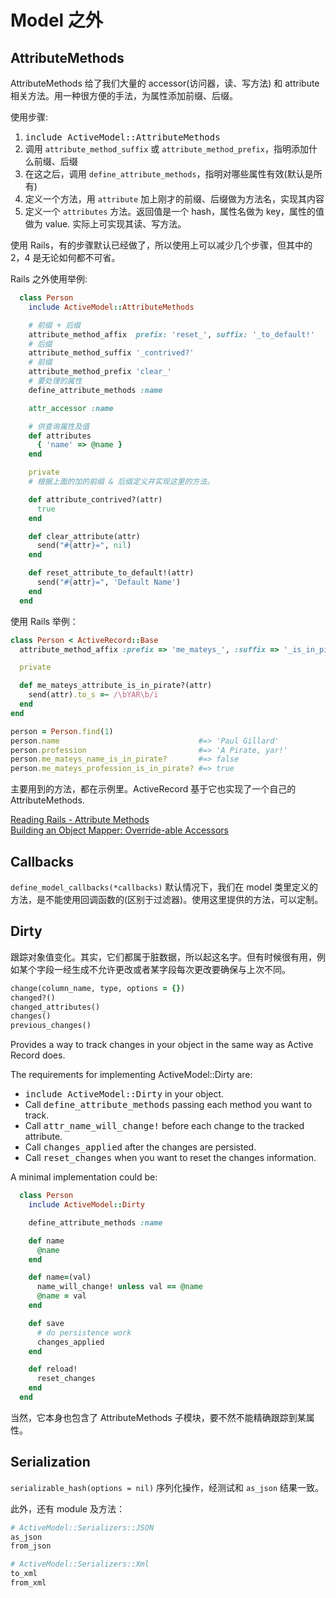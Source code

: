 # Model 之外

## AttributeMethods

AttributeMethods 给了我们大量的 accessor(访问器，读、写方法) 和 attribute 相关方法。用一种很方便的手法，为属性添加前缀、后缀。

使用步骤:

1. <tt>include ActiveModel::AttributeMethods</tt>
2. 调用 `attribute_method_suffix` 或 `attribute_method_prefix`，指明添加什么前缀、后缀
3. 在这之后，调用 `define_attribute_methods`，指明对哪些属性有效(默认是所有)
4. 定义一个方法，用 `attribute` 加上刚才的前缀、后缀做为方法名，实现其内容
5. 定义一个 `attributes` 方法。返回值是一个 hash，属性名做为 key，属性的值做为 value. 实际上可实现其读、写方法。

使用 Rails，有的步骤默认已经做了，所以使用上可以减少几个步骤，但其中的 2，4 是无论如何都不可省。

Rails 之外使用举例:

```ruby
  class Person
    include ActiveModel::AttributeMethods

    # 前缀 + 后缀
    attribute_method_affix  prefix: 'reset_', suffix: '_to_default!'
    # 后缀
    attribute_method_suffix '_contrived?'
    # 前缀
    attribute_method_prefix 'clear_'
    # 要处理的属性
    define_attribute_methods :name

    attr_accessor :name

    # 供查询属性及值
    def attributes
      { 'name' => @name }
    end

    private
    # 根据上面的加的前缀 & 后缀定义并实现这里的方法。

    def attribute_contrived?(attr)
      true
    end

    def clear_attribute(attr)
      send("#{attr}=", nil)
    end

    def reset_attribute_to_default!(attr)
      send("#{attr}=", 'Default Name')
    end
  end
```

使用 Rails 举例：

```ruby
class Person < ActiveRecord::Base
  attribute_method_affix :prefix => 'me_mateys_', :suffix => '_is_in_pirate?'

  private

  def me_mateys_attribute_is_in_pirate?(attr)
    send(attr).to_s =~ /\bYAR\b/i
  end
end

person = Person.find(1)
person.name                               #=> 'Paul Gillard'
person.profession                         #=> 'A Pirate, yar!'
person.me_mateys_name_is_in_pirate?       #=> false
person.me_mateys_profession_is_in_pirate? #=> true
```

主要用到的方法，都在示例里。ActiveRecord 基于它也实现了一个自己的 AttributeMethods.

[Reading Rails - Attribute Methods](http://monkeyandcrow.com/blog/reading_rails_attribute_methods/)<br>
[Building an Object Mapper: Override-able Accessors](http://www.railstips.org/blog/archives/2010/08/29/building-an-object-mapper-override-able-accessors/)

## Callbacks

`define_model_callbacks(*callbacks)` 默认情况下，我们在 model 类里定义的方法，是不能使用回调函数的(区别于过滤器)。使用这里提供的方法，可以定制。

## Dirty

跟踪对象值变化。其实，它们都属于脏数据，所以起这名字。但有时候很有用，例如某个字段一经生成不允许更改或者某字段每次更改要确保与上次不同。

```ruby
change(column_name, type, options = {})
changed?()
changed_attributes()
changes()
previous_changes()
```

Provides a way to track changes in your object in the same way as Active Record does.

The requirements for implementing ActiveModel::Dirty are:

* <tt>include ActiveModel::Dirty</tt> in your object.
* Call <tt>define_attribute_methods</tt> passing each method you want to
  track.
* Call <tt>attr_name_will_change!</tt> before each change to the tracked
  attribute.
* Call <tt>changes_applied</tt> after the changes are persisted.
* Call <tt>reset_changes</tt> when you want to reset the changes
  information.

A minimal implementation could be:

```ruby
  class Person
    include ActiveModel::Dirty

    define_attribute_methods :name

    def name
      @name
    end

    def name=(val)
      name_will_change! unless val == @name
      @name = val
    end

    def save
      # do persistence work
      changes_applied
    end

    def reload!
      reset_changes
    end
  end
```

当然，它本身也包含了 AttributeMethods 子模块，要不然不能精确跟踪到某属性。

## Serialization

`serializable_hash(options = nil)` 序列化操作，经测试和 `as_json` 结果一致。

此外，还有 module 及方法：

```ruby
# ActiveModel::Serializers::JSON
as_json
from_json

# ActiveModel::Serializers::Xml
to_xml
from_xml
```
